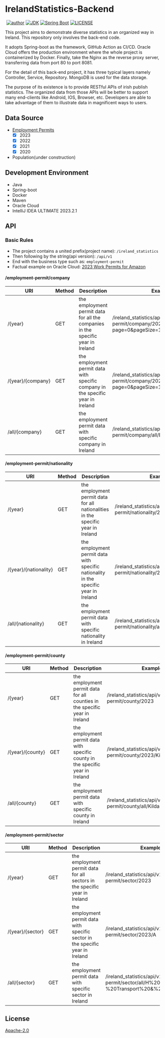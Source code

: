 # IrelandStatistics-Backend
<p>
<a href="https://img.shields.io/badge/statue-developing-yellow"><img alt="" src="https://img.shields.io/badge/statue-developing-yellow"/></a>
<a href="https://github.com/freestyletime"><img alt="author" src="https://img.shields.io/badge/author-Chris Chen-blue.svg"/></a>
<a href="https://www.oracle.com/technetwork/java/javase/downloads/index.html"><img alt="JDK" src="https://img.shields.io/badge/JDK-17-orange.svg"/></a>
<a href="https://docs.spring.io/spring-boot/docs/3.1.4.RELEASE/reference/html/"><img alt="Spring Boot" src="https://img.shields.io/badge/Spring Boot-3.1.4.RELEASE-brightgreen.svg"/></a>
<a href="https://github.com/freestyletime/IrelandStatistics-Backend/blob/main/LICENSE"><img alt="LICENSE" src="https://img.shields.io/github/license/freestyletime/IrelandStatistics-Backend.svg"/></a>
</p>
This project aims to demonstrate diverse statistics in an organized way in Ireland.
This repository only involves the back-end code. 


It adopts Spring-boot as the framework, GitHub Action as CI/CD. 
Oracle Cloud offers the production environment where the whole project is containerized by Docker.
Finally, take the Nginx as the reverse proxy server, transferring data from port 80 to port 8081.


For the detail of this back-end project, it has three typical layers namely
Controller, Service, Repository. MongoDB is used for the data storage.


The purpose of its existence is to provide RESTful APIs of irish publish statistics. 
The organized data from those APIs will be better to support many end-clients
like Android, IOS, Browser, etc. Developers are able to take advantage of them
to illustrate data in magnificent ways to users.

## Data Source
* [Employment Permits](https://enterprise.gov.ie/en/what-we-do/workplace-and-skills/employment-permits/statistics/)
  - [x] 2023
  - [x] 2022
  - [x] 2021
  - [x] 2020
* Population(under construction)

## Development Environment
* Java
* Spring-boot
* Docker
* Maven
* Oracle Cloud
* IntelliJ IDEA ULTIMATE 2023.2.1

## API

### Basic Rules
* The project contains a united prefix(project name): `/ireland_statistics`
* Then following by the string(api version): `/api/v1`
* End with the business type such as: `employment-permit`
* Factual example on Oracle Cloud: [2023 Work Permits for Amazon](http://141.148.240.29/ireland_statistics/api/v1/employment-permit/company/2023/Amazon)

#### /employment-permit/company
| URI               | Method | Description                                                                          | Example                                                                            |
|-------------------|--------|--------------------------------------------------------------------------------------|------------------------------------------------------------------------------------|
| /{year}           | GET    | the employment permit data for all the companies in the specific year in Ireland | /ireland_statistics/api/v1/employment-permit/company/2023?page=0&pageSize=10       |
| /{year}/{company} | GET    | the employment permit data with specific company in the specific year in Ireland | /ireland_statistics/api/v1/employment-permit/company/2023/google?page=0&pageSize=10 |
| /all/{company}    | GET    | the employment permit data with specific company in Ireland | /ireland_statistics/api/v1/employment-permit/company/all/Ernst%20&%20Young                    |

#### /employment-permit/nationality
| URI                   | Method | Description                                                                                | Example                                                             |
|-----------------------|--------|--------------------------------------------------------------------------------------------|---------------------------------------------------------------------|
| /{year}               | GET    | the employment permit data for all nationalities in the specific year in Ireland   | /ireland_statistics/api/v1/employment-permit/nationality/2023       |
| /{year}/{nationality} | GET    | the employment permit data with specific nationality in the specific year in Ireland | /ireland_statistics/api/v1/employment-permit/nationality/2023/Japan |
| /all/{nationality}    | GET    | the employment permit data with specific nationality in Ireland | /ireland_statistics/api/v1/employment-permit/nationality/all/Japan  |

#### /employment-permit/county
| URI            | Method | Description                                                                                      | Example                                                          |
|----------------|--------|------------------------------------------------------------------------------------------|------------------------------------------------------------------|
| /{year}        | GET    | the employment permit data for all counties in the specific year in Ireland      | /ireland_statistics/api/v1/employment-permit/county/2023         |
| /{year}/{county} | GET    | the employment permit data with specific county in the specific year in Ireland  | /ireland_statistics/api/v1/employment-permit/county/2023/Kildare |
| /all/{county}  | GET    | the employment permit data with specific county in Ireland     | /ireland_statistics/api/v1/employment-permit/county/all/Kildare  |

#### /employment-permit/sector
| URI            | Method | Description                                                                    | Example                                                    |
|----------------|--------|--------------------------------------------------------------------------------|------------------------------------------------------------|
| /{year}        | GET    | the employment permit data for all sectors in the specific year in Ireland     | /ireland_statistics/api/v1/employment-permit/sector/2023   |
| /{year}/{sector} | GET    | the employment permit data with specific sector in the specific year in Ireland | /ireland_statistics/api/v1/employment-permit/sector/2023/A |
| /all/{sector}  | GET    | the employment permit data with specific sector in Ireland | /ireland_statistics/api/v1/employment-permit/sector/all/H%20-%20Transport%20&%20Storage |

## License

[Apache-2.0](http://opensource.org/licenses/Apache-2.0)

